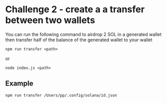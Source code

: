 # Challenge 2 - create a a transfer between two wallets

You can run the following command to airdrop 2 SOL in a generated wallet
then transfer half of the balance of the generated wallet to your wallet

`npm run transfer <path>`

or

`node index.js <path>`

## Example

`npm run transfer /Users/pp/.config/solana/id.json`
